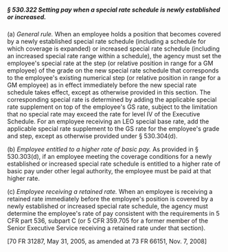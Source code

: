##### § 530.322 Setting pay when a special rate schedule is newly established or increased. #####

(a) *General rule.* When an employee holds a position that becomes covered by a newly established special rate schedule (including a schedule for which coverage is expanded) or increased special rate schedule (including an increased special rate range within a schedule), the agency must set the employee's special rate at the step (or relative position in range for a GM employee) of the grade on the new special rate schedule that corresponds to the employee's existing numerical step (or relative position in range for a GM employee) as in effect immediately before the new special rate schedule takes effect, except as otherwise provided in this section. The corresponding special rate is determined by adding the applicable special rate supplement on top of the employee's GS rate, subject to the limitation that no special rate may exceed the rate for level IV of the Executive Schedule. For an employee receiving an LEO special base rate, add the applicable special rate supplement to the GS rate for the employee's grade and step, except as otherwise provided under § 530.304(d).

(b) *Employee entitled to a higher rate of basic pay.* As provided in § 530.303(d), if an employee meeting the coverage conditions for a newly established or increased special rate schedule is entitled to a higher rate of basic pay under other legal authority, the employee must be paid at that higher rate.

(c) *Employee receiving a retained rate.* When an employee is receiving a retained rate immediately before the employee's position is covered by a newly established or increased special rate schedule, the agency must determine the employee's rate of pay consistent with the requirements in 5 CFR part 536, subpart C (or 5 CFR 359.705 for a former member of the Senior Executive Service receiving a retained rate under that section).

[70 FR 31287, May 31, 2005, as amended at 73 FR 66151, Nov. 7, 2008]